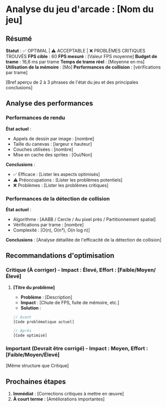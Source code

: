 # Analyse du jeu d'arcade : [Nom du jeu]

## Résumé

**Statut** : ✅ OPTIMAL | ⚠️ ACCEPTABLE | ❌ PROBLÈMES CRITIQUES TROUVÉS
**FPS cible** : 60
**FPS mesuré** : [Valeur FPS moyenne]
**Budget de trame** : 16,6 ms par trame
**Temps de trame réel** : [Moyenne en ms]
**Utilisation de la mémoire** : [Mo]
**Performances de collision** : [vérifications par trame]

[Bref aperçu de 2 à 3 phrases de l'état du jeu et des principales conclusions]

## Analyse des performances

### Performances de rendu

**État actuel** :

- Appels de dessin par image : [nombre]
- Taille du canevas : [largeur x hauteur]
- Couches utilisées : [nombre]
- Mise en cache des sprites : [Oui/Non]

**Conclusions** :

- ✅ Efficace : [Lister les aspects optimisés]
- ⚠️ Préoccupations : [Lister les problèmes potentiels]
- ❌ Problèmes : [Lister les problèmes critiques]

### Performances de la détection de collision

**État actuel** :

- Algorithme : [AABB / Cercle / Au pixel près / Partitionnement spatial]
- Vérifications par trame : [nombre]
- Complexité : [O(n), O(n²), O(n log n)]

**Conclusions** :
[Analyse détaillée de l'efficacité de la détection de collision]

## Recommandations d'optimisation

### Critique (À corriger) - Impact : Élevé, Effort : [Faible/Moyen/Élevé]

1. **[Titre du problème]**
   - **Problème** : [Description]
   - **Impact** : [Chute de FPS, fuite de mémoire, etc.]
   - **Solution** :

   ```javascript
   // Avant
   [Code problématique actuel]

   // Après
   [Code optimisé]
   ```

### Important (Devrait être corrigé) - Impact : Moyen, Effort : [Faible/Moyen/Élevé]

[Même structure que Critique]

## Prochaines étapes

1. **Immédiat** : [Corrections critiques à mettre en œuvre]
2. **À court terme** : [Améliorations importantes]
